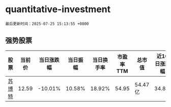 # quantitative-investment

`最后更新时间：2025-07-25 15:13:55 +0800`

## 强势股票

|股票|当前价|当日涨跌幅|当日振幅|当日换手率|市盈率TTM|总市值|近10日涨跌幅|
|----|----|----|----|----|----|----|----|
|[苏博特](https://xueqiu.com/S/SH603916)|12.59|-10.01%|10.58%|18.92%|54.95|54.47亿|34.8%|
